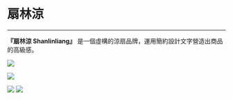 # 扇林涼
---

**『扇林涼 Shanlinliang』** 是一個虛構的涼扇品牌，運用簡約設計文字營造出商品的高級感。

![](~@/assets/img/article/shanlinliang/sll1.png)

![](~@/assets/img/article/shanlinliang/cover.png)

![](~@/assets/img/article/shanlinliang/sll4.png)
![](~@/assets/img/article/shanlinliang/sll5.png)
